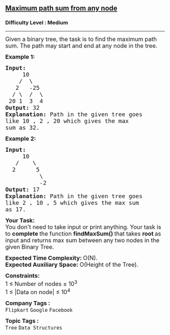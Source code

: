 <h2><a href="https://www.geeksforgeeks.org/problems/maximum-path-sum-from-any-node/1?page=4&company=Flipkart&difficulty=Medium&sortBy=submissions">Maximum path sum from any node</a></h2><h3>Difficulty Level : Medium</h3><hr><div class="problems_problem_content__Xm_eO"><p><span style="font-size: 18px;">Given a binary tree,&nbsp;the task is to find the maximum path sum. The path may start and end at any node in the tree.</span></p>
<p><span style="font-size: 18px;"><strong>Example 1:</strong></span></p>
<pre><span style="font-size: 18px;"><strong>Input:
</strong>     10
&nbsp;   /  \
&nbsp;  2   -25
&nbsp; / \  /  \
&nbsp;20 1  3  4
<strong>Output: </strong>32<strong>
Explanation: </strong>Path in the given tree goes
like 10 , 2 , 20 which gives the max
sum as 32.</span>
</pre>
<p><span style="font-size: 18px;"><strong>Example 2:</strong></span></p>
<pre><span style="font-size: 18px;"><strong>Input:
</strong>     10
&nbsp;  /    \
&nbsp; 2      5
          \
          -2
<strong>Output: </strong>17<strong>
Explanation: </strong>Path in the given tree goes
like 2 , 10 , 5&nbsp;which gives the max sum
as 17.</span></pre>
<p><span style="font-size: 18px;"><strong>Your&nbsp;Task:</strong><br>You don't need to take input or print anything. Your task is to <strong>complete </strong>the function&nbsp;<strong>findMaxSum()&nbsp;</strong>that takes <strong>root </strong>as input and returns max sum between any two nodes in the given Binary Tree.</span></p>
<p><span style="font-size: 18px;"><strong>Expected Time Complexity: </strong>O(N).<br><strong>Expected Auxiliary Space: </strong>O(Height of the Tree).</span></p>
<p><span style="font-size: 18px;"><strong>Constraints:</strong><br>1 ≤ Number of nodes ≤ 10<sup>3</sup><br>1 ≤ |Data on node| ≤ 10<sup>4</sup></span></p></div><p><span style=font-size:18px><strong>Company Tags : </strong><br><code>Flipkart</code>&nbsp;<code>Google</code>&nbsp;<code>Facebook</code>&nbsp;<br><p><span style=font-size:18px><strong>Topic Tags : </strong><br><code>Tree</code>&nbsp;<code>Data Structures</code>&nbsp;